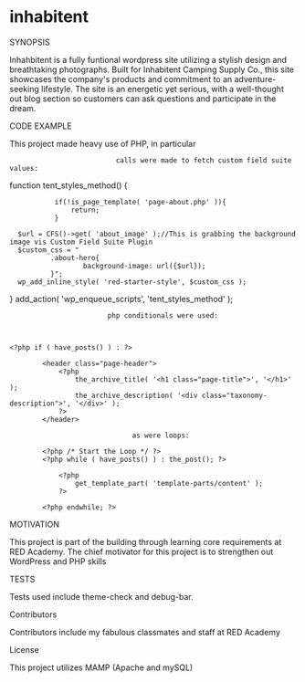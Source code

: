 # inhabitent

SYNOPSIS

Inhahbitent is a fully funtional wordpress site utilizing a stylish design and breathtaking photographs. 
Built for Inhabitent Camping Supply Co., this site showcases the company's products and commitment to an adventure-seeking 
lifestyle.
The site is an energetic yet serious, with a well-thought out blog section so customers can ask questions and participate 
in the dream.


CODE EXAMPLE

This project made heavy use of PHP, in particular 

<?php the_post_thumbnail(); ?>
<?php the_title(); ?>

                              calls were made to fetch custom field suite values:

function tent_styles_method() {

               if(!is_page_template( 'page-about.php' )){
                   return;
               }

      $url = CFS()->get( 'about_image' );//This is grabbing the background image vis Custom Field Suite Plugin
      $custom_css = "
              .about-hero{
                      background-image: url({$url});
              }";
      wp_add_inline_style( 'red-starter-style', $custom_css );
}
add_action( 'wp_enqueue_scripts', 'tent_styles_method' );


                            php conditionals were used: 



	<?php if ( have_posts() ) : ?>

			<header class="page-header">
				<?php
					the_archive_title( '<h1 class="page-title">', '</h1>' );
					the_archive_description( '<div class="taxonomy-description">', '</div>' );
				?>
			</header>
      
                                  as were loops:

			<?php /* Start the Loop */ ?>
			<?php while ( have_posts() ) : the_post(); ?>

				<?php
					get_template_part( 'template-parts/content' );
				?>

			<?php endwhile; ?>
      
 
      
      
      
MOTIVATION

This project is part of the building through learning core requirements at RED Academy. The chief motivator for this project
is to strengthen out WordPress and PHP skills

TESTS 

Tests used include theme-check and debug-bar.

Contributors

Contributors include my fabulous classmates and staff at RED Academy

License

This project utilizes MAMP (Apache and mySQL) 
